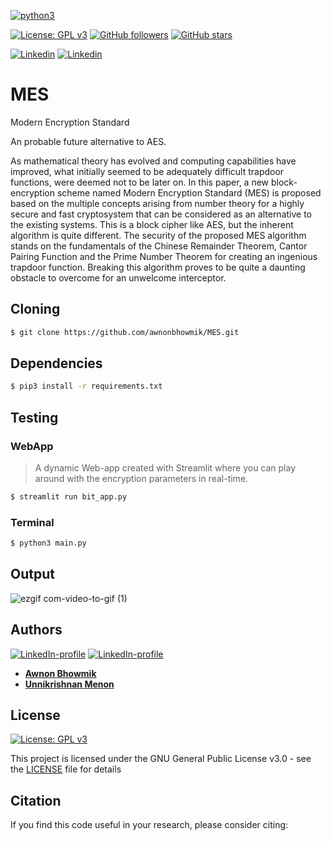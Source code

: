 [![python3](https://img.shields.io/badge/python3-v3.6-green?style=for-the-badge&logo=python)](https://www.python.org)

[![License: GPL v3](https://img.shields.io/badge/License-GPL%20v3-purple.svg)](http://www.gnu.org/licenses/gpl-3.0)
[![GitHub followers](https://img.shields.io/github/followers/awnonbhowmik?label=Follow&style=social)](https://github.com/awnonbhowmik?tab=followers) [![GitHub stars](https://img.shields.io/github/stars/awnonbhowmik/MES.svg?style=social&label=Star&maxAge=2592000)](https://GitHub.com/awnonbhowmik/MES/stargazers/)

[![Linkedin](https://img.shields.io/badge/Linkedin-Unnikrishnan%20Menon-blue?style=for-the-badge&logo=linkedin)](https://www.linkedin.com/in/unnikrishnan-menon-aa013415a/) [![Linkedin](https://img.shields.io/badge/Linkedin-Awnon%20Bhowmik-red?style=for-the-badge&logo=linkedin)](https://www.linkedin.com/in/awnon-bhowmik-13a5a013b/?miniProfileUrn=urn%3Ali%3Afs_miniProfile%3AACoAACIUlr4BQG5MmK7AYfJbU5Zaacunw1qLanM)

# MES
Modern Encryption Standard

An probable future alternative to AES.

As mathematical theory has evolved and computing
capabilities have improved, what initially seemed to be
adequately difficult trapdoor functions, were deemed not to be
later on. In this paper, a new block-encryption scheme named
Modern Encryption Standard (MES) is proposed based on the
multiple concepts arising from number theory for a highly
secure and fast cryptosystem that can be considered as an
alternative to the existing systems. This is a block cipher like
AES, but the inherent algorithm is quite different. The
security of the proposed MES algorithm stands on the
fundamentals of the Chinese Remainder Theorem, Cantor
Pairing Function and the Prime Number Theorem for creating
an ingenious trapdoor function. Breaking this algorithm
proves to be quite a daunting obstacle to overcome for an
unwelcome interceptor.

## Cloning
```bash
$ git clone https://github.com/awnonbhowmik/MES.git
```

## Dependencies
```bash
$ pip3 install -r requirements.txt
```

## Testing
### WebApp
 > A dynamic Web-app created with Streamlit where you can play around with the encryption parameters in real-time.
```bash
$ streamlit run bit_app.py
```
### Terminal
```bash
$ python3 main.py
```

## Output
![ezgif com-video-to-gif (1)](https://user-images.githubusercontent.com/36446402/84443463-49e67f00-ac5d-11ea-9386-b0c69cee1df6.gif)



## Authors
[![LinkedIn-profile](https://img.shields.io/badge/LinkedIn-Unnikrishnan-teal.svg)](https://www.linkedin.com/in/unnikrishnan-menon-aa013415a/) [![LinkedIn-profile](https://img.shields.io/badge/LinkedIn-Awnon-green.svg)](https://www.linkedin.com/in/awnon-bhowmik-13a5a013b/?miniProfileUrn=urn%3Ali%3Afs_miniProfile%3AACoAACIUlr4BQG5MmK7AYfJbU5Zaacunw1qLanM)
* [**Awnon Bhowmik**](https://github.com/awnonbhowmik)
* [**Unnikrishnan Menon**](https://github.com/7enTropy7)

## License

[![License: GPL v3](https://img.shields.io/badge/License-GPL%20v3-red.svg)](http://www.gnu.org/licenses/gpl-3.0)

This project is licensed under the GNU General Public License v3.0 - see the [LICENSE](LICENSE) file for details

## Citation
If you find this code useful in your research, please consider citing: